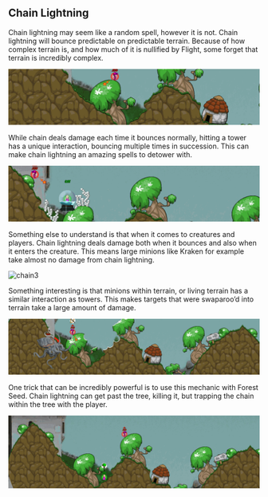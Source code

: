 ## Chain Lightning


Chain lightning may seem like a random spell, however it is not. Chain lightning will bounce predictable on predictable terrain. Because of how complex terrain is, and how much of it is nullified by Flight, some forget that terrain is incredibly complex.


![chain1](https://raw.githubusercontent.com/1IlIl/wikidata/main/storm/gifs/chain1.gif)


While chain deals damage each time it bounces normally, hitting a tower has a unique interaction, bouncing multiple times in succession. This can make chain lightning an amazing spells to detower with.


![chain2](https://raw.githubusercontent.com/1IlIl/wikidata/main/storm/gifs/chain2.gif)


Something else to understand is that when it comes to creatures and players. Chain lightning deals damage both when it bounces and also when it enters the creature. This means large minions like Kraken for example take almost no damage from chain lightning.


![chain3](https://raw.githubusercontent.com/1IlIl/wikidata/main/storm/gifs/chain3.gif)


Something interesting is that minions within terrain, or living terrain has a similar interaction as towers. This makes targets that were swaparoo’d into terrain take a large amount of damage.


![chain4](https://raw.githubusercontent.com/1IlIl/wikidata/main/storm/gifs/chain4.gif)


One trick that can be incredibly powerful is to use this mechanic with Forest Seed. Chain lightning can get past the tree, killing it, but trapping the chain within the tree with the player.


![chain5](https://raw.githubusercontent.com/1IlIl/wikidata/main/storm/gifs/chain5.gif)




